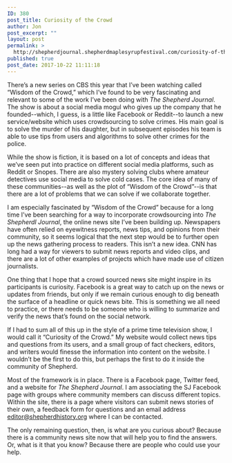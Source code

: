 ```yaml
---
ID: 380
post_title: Curiosity of the Crowd
author: Jon
post_excerpt: ""
layout: post
permalink: >
  http://shepherdjournal.shepherdmaplesyrupfestival.com/curiosity-of-the-crowd
published: true
post_date: 2017-10-22 11:11:18
---
```

There’s a new series on CBS this year that I’ve been watching called “Wisdom of the Crowd,” which I’ve found to be very fascinating and relevant to some of the work I’ve been doing with <i>The Shepherd Journal</i>. The show is about a social media mogul who gives up the company that he founded--which, I guess, is a little like Facebook or Reddit--to launch a new service/website which uses crowdsourcing to solve crimes. His main goal is to solve the murder of his daughter, but in subsequent episodes his team is able to use tips from users and algorithms to solve other crimes for the police.

While the show is fiction, it is based on a lot of concepts and ideas that we’ve seen put into practice on different social media platforms, such as Reddit or Snopes. There are also mystery solving clubs where amateur detectives use social media to solve cold cases. The core idea of many of these communities--as well as the plot of “Wisdom of the Crowd”--is that there are a lot of problems that we can solve if we collaborate together.

I am especially fascinated by “Wisdom of the Crowd” because for a long time I’ve been searching for a way to incorporate crowdsourcing into <i>The ShepherdI Journal</i>, the online news site I’ve been building up. Newspapers have often relied on eyewitness reports, news tips, and opinions from their community, so it seems logical that the next step would be to further open up the news gathering process to readers. This isn’t a new idea. CNN has long had a way for viewers to submit news reports and video clips, and there are a lot of other examples of projects which have made use of citizen journalists.

One thing that I hope that a crowd sourced news site might inspire in its participants is curiosity. Facebook is a great way to catch up on the news or updates from friends, but only if we remain curious enough to dig beneath the surface of a headline or quick news bite. This is something we all need to practice, or there needs to be someone who is willing to summarize and verify the news that’s found on the social network.

If I had to sum all of this up in the style of a prime time television show, I would call it “Curiosity of the Crowd.” My website would collect news tips and questions from its users, and a small group of fact checkers, editors, and writers would finesse the information into content on the website. I wouldn’t be the first to do this, but perhaps the first to do it inside the community of Shepherd.

Most of the framework is in place. There is a Facebook page, Twitter feed, and a website for <i>The Shepherd Journal</i>. I am associating the SJ Facebook page with groups where community members can discuss different topics. Within the site, there is a page where visitors can submit news stories of their own, a feedback form for questions and an email address <a href="mailto:editor@shepherdhistory.org">editor@shepherdhistory.org</a> where I can be contacted.

The only remaining question, then, is what are you curious about? Because there is a community news site now that will help you to find the answers. Or, what is it that you know? Because there are people who could use your help.
